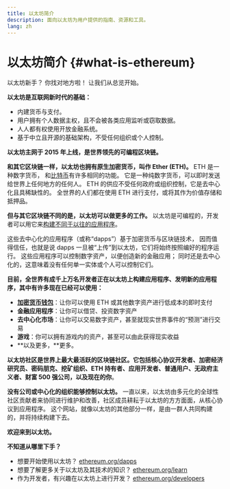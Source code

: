 ```yaml
---
title: 以太坊简介
description: 面向以太坊为用户提供的指南、资源和工具。
lang: zh
---
```


# 以太坊简介 {#what-is-ethereum}

以太坊新手？ 你找对地方啦！ 让我们从总览开始。

**以太坊是互联网新时代的基础：**

- 内建货币与支付。
- 用户拥有个人数据主权，且不会被各类应用监听或窃取数据。
- 人人都有权使用开放金融系统。
- 基于中立且开源的基础架构，不受任何组织或个人控制。

**以太坊主网于 2015 年上线，是世界领先的可编程区块链。**

**和其它区块链一样，以太坊也拥有原生加密货币，叫作 Ether (ETH)。** ETH 是一种数字货币， 和[比特币](http://bitcoin.org/)有许多相同的功能。 它是一种纯数字货币，可以即时发送给世界上任何地方的任何人。 ETH 的供应不受任何政府或组织控制，它是去中心化且具稀缺性的。 全世界的人们都在使用 ETH 进行支付，或将其作为价值存储和抵押品。

**但与其它区块链不同的是，以太坊可以做更多的工作。** 以太坊是可编程的，开发者可以用它来[构建不同于以往的应用程序](/zh/dapps/)。

这些去中心化的应用程序（或称“dapps”）基于加密货币与区块链技术， 因而值得信任，也就是说 dapps 一旦被“上传”到以太坊，它们将始终按照编好的程序运行。 这些应用程序可以控制数字资产，以便创造新的金融应用； 同时还是去中心化的，这意味着没有任何单一实体或个人可以控制它们。

**目前，全世界有成千上万名开发者正在以太坊上构建应用程序、发明新的应用程序，其中有许多现在已经可以使用：**

- [**加密货币钱包**](/zh/wallets/)：让你可以使用 ETH 或其他数字资产进行低成本的即时支付
- **金融应用程序**：让你可以借贷、投资数字资产
- **去中心化市场**：让你可以交易数字资产，甚至就现实世界事件的“预测”进行交易
- **游戏**：你可以拥有游戏内的资产，甚至可以由此获得现实收益
- **以及更多，**更多。

**以太坊社区是世界上最大最活跃的区块链社区。**它包括核心协议开发者、加密经济研究员、密码朋克、挖矿组织、ETH 持有者、应用开发者、普通用户、无政府主义者、财富 500 强公司，以及现在的**你**。

**没有公司或中心化的组织能够控制以太坊。** 一直以来，以太坊由多元化的全球性社区贡献者来协同进行维护和改善，社区成员耕耘于以太坊的方方面面，从核心协议到应用程序。 这个网站，就像以太坊的其他部分一样，是由一群人共同构建的，并将持续构建下去。

**欢迎来到以太坊。**

**不知道从哪里下手？**

- 想要开始使用以太坊？ [ethereum.org/dapps](/zh/dapps/)
- 想要了解更多关于以太坊及其技术的知识？ [ethereum.org/learn](/zh/learn/)
- 作为开发者，有兴趣在以太坊上进行开发？ [ethereum.org/developers](/zh/developers/)

